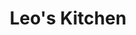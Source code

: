 ---
layout: place
title: "Leo's Kitchen"
permalink: /california/chula-vista/leo-s-kitchen.html
stateAbbr: CA
stateName: California
cityName: Chula Vista
place_id: ChIJ-SVZitlP2YARgyq7F9T0ims
photos:
  - name: >-
      places/ChIJ-SVZitlP2YARgyq7F9T0ims/photos/AeeoHcJNrSWmPaq-EYLGvF0eXnLVy7li8a-QyldAQjTLsd2XuEtgB-r6FylKd2rV0e-m1L9UP3l_uxwdStGY3UlkyBhckrSbu_NRl8J_xjZUXIrH_qVjtCtByxoH_VT5BRPxybutPLBUVLvjDv7SOk0EAPcR2Gu0zj3x0Wq0G_9rNQQQCsqn48sPjXniDhFmzq8XymlYnc2crcHY5kLMd-mwQDWHWdMFZKGGZkHOUwoVul8hBI8rBnrBVoufc9n0A7Cu1-cJmSkMcS0By5Kn0DMEpssZ5UCTgrb-1_16bhzvSCqlCg
    widthPx: 828
    heightPx: 1258
    authorAttributions:
      - displayName: Leo's Kitchen
        uri: https://maps.google.com/maps/contrib/104906206135305644657
        photoUri: >-
          https://lh3.googleusercontent.com/a-/ALV-UjWQ4Bs-mSNpbLz7mqF_w_LJixG-MybxhdZj5fcXg2aZgGvT4AY=s100-p-k-no-mo
    flagContentUri: >-
      https://www.google.com/local/imagery/report/?cb_client=maps_api_places.places_api&image_key=!1e10!2sAF1QipMmeE5oRZlPqkEj934_1xZyIQGlJXvz-sRB15bm&hl=en-US
    googleMapsUri: >-
      https://www.google.com/maps/place//data=!3m4!1e2!3m2!1sAF1QipMmeE5oRZlPqkEj934_1xZyIQGlJXvz-sRB15bm!2e10!4m2!3m1!1s0x80d94fd98a5925f9:0x6b8af4d417bb2a83
  - name: >-
      places/ChIJ-SVZitlP2YARgyq7F9T0ims/photos/AeeoHcKXFfS5nGyqwKW39jlV000UOlCTQA9Qlwg6jLbyHwY9lTnXJ3WRh0ADL8-8PswNEZ_XQUBpG-HyJLi-GL1Ic4khVD9hioxNAVTLq1xfKJ86b7wAziZXm3pOHxXcefhG3lZcl5hkai37CGLCEigL64GY-5FFsY9yyqtoOuVKf8x2lAmisNuFIiqkk2-DGps3Xg-wb4aZyHQsfxXA3Je0HOnAS-_bi7X9oQfKLk2iK63cdzS8TWIjR1-1QFv-vj4x7KZFSl2NJXM6Gmndp3pNfeaN1DkUNevqUWt6zK079OSDBw
    widthPx: 750
    heightPx: 562
    authorAttributions:
      - displayName: Leo's Kitchen
        uri: https://maps.google.com/maps/contrib/104906206135305644657
        photoUri: >-
          https://lh3.googleusercontent.com/a-/ALV-UjWQ4Bs-mSNpbLz7mqF_w_LJixG-MybxhdZj5fcXg2aZgGvT4AY=s100-p-k-no-mo
    flagContentUri: >-
      https://www.google.com/local/imagery/report/?cb_client=maps_api_places.places_api&image_key=!1e10!2sAF1QipOKhpbayhswhYP2W4wC5ZWS7DbsusOHUy8b6JSu&hl=en-US
    googleMapsUri: >-
      https://www.google.com/maps/place//data=!3m4!1e2!3m2!1sAF1QipOKhpbayhswhYP2W4wC5ZWS7DbsusOHUy8b6JSu!2e10!4m2!3m1!1s0x80d94fd98a5925f9:0x6b8af4d417bb2a83
  - name: >-
      places/ChIJ-SVZitlP2YARgyq7F9T0ims/photos/AeeoHcIS75jGf2wqXt6Xdyk_-G-NA8uUPIaG5_W-0CLpGUaaeBbjGZg8g4NtyPpUxfPgAfI75kTcvstye2ITb34vEVTtDY0bfHUH9ba-FR93yT6pPOxKy1TxO34PB4bEB3v2tKqF7uPhY69qHLXO7YUE23sZGjI49uQqd9x_QDXyD1LpkIUYpRgbbDmTuXPLyg-TI2uYaqDteN292lG1Xg0JGlXIkYLTvUvNxjf98KaALUvpu8vpWyp697NX4L5KGlLu66WtSSEdCrk_y3gcYOPrYvWzmQv4PtwPskkC3EHc-EVZXw
    widthPx: 1290
    heightPx: 1354
    authorAttributions:
      - displayName: Leo's Kitchen
        uri: https://maps.google.com/maps/contrib/104906206135305644657
        photoUri: >-
          https://lh3.googleusercontent.com/a-/ALV-UjWQ4Bs-mSNpbLz7mqF_w_LJixG-MybxhdZj5fcXg2aZgGvT4AY=s100-p-k-no-mo
    flagContentUri: >-
      https://www.google.com/local/imagery/report/?cb_client=maps_api_places.places_api&image_key=!1e10!2sAF1QipNv-nFv7M2FDW4-1NS1V5hi73hsy8xYhwY_49zk&hl=en-US
    googleMapsUri: >-
      https://www.google.com/maps/place//data=!3m4!1e2!3m2!1sAF1QipNv-nFv7M2FDW4-1NS1V5hi73hsy8xYhwY_49zk!2e10!4m2!3m1!1s0x80d94fd98a5925f9:0x6b8af4d417bb2a83
  - name: >-
      places/ChIJ-SVZitlP2YARgyq7F9T0ims/photos/AeeoHcIq7unuSiYaSBGDRxGjq4KEh-YxtblIjA4RhlZLhCu9wM1kaZQAAVQgaPaZ-2sL7W8jU7-okmW2QUrRdV-5QimT4FPhVgPRB89MNQfNb5_IapYcJcozdW7_m6ZjyNqPxTuyyPYMH9BmLULOXKuHKQKuaUiP6vMUbdmV3Afy6lY8kxqKQ1CwgqGglT5eyrg78KDC9ymrT2Ll7BBXJGGU7ZBhh2gIxIfdqkOpctM3J08MPb6mgYyk5JP8BcgUKQDQU2IHjF_O1Z97ar_7jjcABHiBUkCmSHDTMnXah6bBttcTHg
    widthPx: 1290
    heightPx: 1494
    authorAttributions:
      - displayName: Leo's Kitchen
        uri: https://maps.google.com/maps/contrib/104906206135305644657
        photoUri: >-
          https://lh3.googleusercontent.com/a-/ALV-UjWQ4Bs-mSNpbLz7mqF_w_LJixG-MybxhdZj5fcXg2aZgGvT4AY=s100-p-k-no-mo
    flagContentUri: >-
      https://www.google.com/local/imagery/report/?cb_client=maps_api_places.places_api&image_key=!1e10!2sAF1QipMHt0T3_VKXdzpeIpWCqOwDubQoqbgip9fwWh2_&hl=en-US
    googleMapsUri: >-
      https://www.google.com/maps/place//data=!3m4!1e2!3m2!1sAF1QipMHt0T3_VKXdzpeIpWCqOwDubQoqbgip9fwWh2_!2e10!4m2!3m1!1s0x80d94fd98a5925f9:0x6b8af4d417bb2a83
  - name: >-
      places/ChIJ-SVZitlP2YARgyq7F9T0ims/photos/AeeoHcJoYi8p8XaC8vESqU31UV85YGVXCwmjqCBtaSZfVpxSKuDXzUCe23Oy4lXv5UJAH5Zi-VJ85LqscXXfAOWWASwxfUjZIFqCjMmD9r5mkVmGPkzEJtVEaifdoDuWXdc3JtcfqEvPwRCcIrvhnWdkh_Xe_fIGu-RfBSYKZWpEmTvJOV_XZqEZUUEK6ftfWrvzxptnRBmPWoOAAk7skBiy_M8iA1j9xr5bsW2GEl8laJuz1dN6vJQ91SdPHAHlFx0UNppQ8g9x67v2CnpSVXDwRkS0sCRxsIKjMTNAwsG7TMItYCntXc2aBKQiCF2kbA87V8G0F162rr12_YkA6BWwKjxL_Dj3ZCJY-SaS2ZUCjblQZsZQEsTbdpw-sEgP1UqD3il6LS1Sr0pkuTdxtUTHXSPtL3f2DPdS0ipbP3vedb_lWKLi
    widthPx: 2252
    heightPx: 4000
    authorAttributions:
      - displayName: SP
        uri: https://maps.google.com/maps/contrib/111450623191726495813
        photoUri: >-
          https://lh3.googleusercontent.com/a/ACg8ocIpiZutBgy9j2D07JEYIHL7zgmpSu8MgMQTWaue2cYbrw1F5gk0=s100-p-k-no-mo
    flagContentUri: >-
      https://www.google.com/local/imagery/report/?cb_client=maps_api_places.places_api&image_key=!1e10!2sCIHM0ogKEICAgICXvpqdoQE&hl=en-US
    googleMapsUri: >-
      https://www.google.com/maps/place//data=!3m4!1e2!3m2!1sCIHM0ogKEICAgICXvpqdoQE!2e10!4m2!3m1!1s0x80d94fd98a5925f9:0x6b8af4d417bb2a83
  - name: >-
      places/ChIJ-SVZitlP2YARgyq7F9T0ims/photos/AeeoHcLWfYbDpLX-prs8o28o0tzmsRe4dZY9LR8rgY0yJhUqaZGytLgxOdPQJUG-MJ_z2X93LyzBllTrJi2yCLlYnzCi0v7mVYwMwL7bT8YAgDQPR1AS5WW7bpHBwVFPM3HR_qMNvEQerQoCbUuqeafrNFmTSxPTQkrVNkWQYz8deCInWtN2GdhnSqBOkTepFp_KBmgBIMy85DY_67MSdEjZFM8L-JP-Tetykq1TTXkfdclgyBPV9ov5AelLQsF02k-Vuu5-0PQypGjWKtQxLdxcd_e_fv6Qra8gXU2zfEa34KNK9w
    widthPx: 3024
    heightPx: 4032
    authorAttributions:
      - displayName: Leo's Kitchen
        uri: https://maps.google.com/maps/contrib/104906206135305644657
        photoUri: >-
          https://lh3.googleusercontent.com/a-/ALV-UjWQ4Bs-mSNpbLz7mqF_w_LJixG-MybxhdZj5fcXg2aZgGvT4AY=s100-p-k-no-mo
    flagContentUri: >-
      https://www.google.com/local/imagery/report/?cb_client=maps_api_places.places_api&image_key=!1e10!2sAF1QipP3PhbQWoZyulZg4GMEVKmRCNnB48H4BBqlDLla&hl=en-US
    googleMapsUri: >-
      https://www.google.com/maps/place//data=!3m4!1e2!3m2!1sAF1QipP3PhbQWoZyulZg4GMEVKmRCNnB48H4BBqlDLla!2e10!4m2!3m1!1s0x80d94fd98a5925f9:0x6b8af4d417bb2a83
  - name: >-
      places/ChIJ-SVZitlP2YARgyq7F9T0ims/photos/AeeoHcLK7-11AGjTqmaSszCm5dIGgGnIsyYeyLuWZEfLKxtmm4mdUHt3md9QME49lAYcHR1sjevyjbPZl-qqWsffIu5yGxb0EiBfu2Oba2WRCyDkc2xKUyGJ4fAhEFv1jn_-_udM7ZCpbvI-Jq6O6Hk4sXvCvsshHe4fzeTL9JbXSIgfVi49sAZYSQAnpbBIr8JUHkG22wiWpkMpFFlH6W4GJQga7UwOADw91_lrMQfRq9k2iUDFIlwlzGsfjWO8pbDePOuELVzBmpDdtQNKLsPeDgJbvEj2fWZRDr4Cyp1ImNubZYZyA2P_tr0_T32KmPx6J03RF0An75QcNyoV4KfrUeUJA-e3mP-tadh7m-zJIdlW9mS6dDB7BiGPQm6pfwMyLsUz_eIHGWOOQ5J18_aUYjdw6waxs17sscP3oENjsS0
    widthPx: 4080
    heightPx: 3072
    authorAttributions:
      - displayName: Luke Gulbrand
        uri: https://maps.google.com/maps/contrib/102723766281222043096
        photoUri: >-
          https://lh3.googleusercontent.com/a-/ALV-UjU3rKmAu-Kq-OwP-zNYm_HbZfcype8cQKsUEW2kaQuaD8KdlDKW=s100-p-k-no-mo
    flagContentUri: >-
      https://www.google.com/local/imagery/report/?cb_client=maps_api_places.places_api&image_key=!1e10!2sCIHM0ogKEICAgICmn9z4HA&hl=en-US
    googleMapsUri: >-
      https://www.google.com/maps/place//data=!3m4!1e2!3m2!1sCIHM0ogKEICAgICmn9z4HA!2e10!4m2!3m1!1s0x80d94fd98a5925f9:0x6b8af4d417bb2a83
  - name: >-
      places/ChIJ-SVZitlP2YARgyq7F9T0ims/photos/AeeoHcLwQwUMezhG3zmuuxzJRg4awo5QSErtsRcDUd_VpENSPft32i3YWnN0RRpY2kKtdKO8vUUXjlriSq4jgNL3euqTTWLN-8U68tvr5xrbUvm7r_n_BUW7Eun8uRmF28XQsDIs6HbF9rPhtaGi-mqTzoOv-N_1-xGYlFKSsZtFRCF5Qs06EiB1_qcNSg3cFdvZ4xsCw0Q-d4G5Y9uu6qynHGnQ_9n9fJn4EpUubnfonlA-DC7NB3wgGmM8QsumaWDD5KBYNe1LmrK00UVigBDoiNjjZpcUbVrQOM6ObizqQK0GbvM0HrKp0XS_PPeY-7t9KZ3mDfpiaMCHDjBUiSPjeGMPaKXmfIwZlV89_ldGYqNImpHGP9jfpVEYy0kl-5nT3amMSdmPSGFFVr16eKBLyLh3pgCpo31gn1s-kQPyBJeQg-aT
    widthPx: 4032
    heightPx: 3024
    authorAttributions:
      - displayName: Georgina Salazar
        uri: https://maps.google.com/maps/contrib/116810588863901166870
        photoUri: >-
          https://lh3.googleusercontent.com/a-/ALV-UjV2nVLkANxeXkE68E9arX3dcFZVt29QStNF0LVixb_CmW03OHwqHg=s100-p-k-no-mo
    flagContentUri: >-
      https://www.google.com/local/imagery/report/?cb_client=maps_api_places.places_api&image_key=!1e10!2sCIHM0ogKEICAgICOwO6OqwE&hl=en-US
    googleMapsUri: >-
      https://www.google.com/maps/place//data=!3m4!1e2!3m2!1sCIHM0ogKEICAgICOwO6OqwE!2e10!4m2!3m1!1s0x80d94fd98a5925f9:0x6b8af4d417bb2a83
  - name: >-
      places/ChIJ-SVZitlP2YARgyq7F9T0ims/photos/AeeoHcKWzDWZQ8Wkvbz7A6_lK53g6LUSOGwAO9GhPc_VSRYadWAc2i4bGSYlP7hJE_FFNhgfzbsenG_iMK-2ni2ikV8U_IV1543RbkQtboF-GCYD_eXLQjVcOBwdhvSMUsGCCSwKVqoSxowG_Q-LP4LgDPh1QHSiZvug6vAqGQcRKavEOpzo4WxgZ6C576miKqN4wAPEAj8cnJlaoza3HWGch3HgAaWXsw_BWQMmJ_OISpNwKmakUy9cO94Yh9IAoZaDQwPr9qyb40_bmcwd9PQbaZCMfyJQ4Houv8stFmXXwPZASTJen3JY6UjcJiQxNLWBXMaQTdaVZ-PCAgkfhVpMX9HYpOPyIkgLv7U-1kg_841Z5YQqrR7ilCVSBk3D2yTLDzdRZOEaYRF8jUR_YDWJd4iaeyZRLBcrsMMIlBcW4k8PZQ
    widthPx: 3000
    heightPx: 4000
    authorAttributions:
      - displayName: Resa D
        uri: https://maps.google.com/maps/contrib/115112690750343843014
        photoUri: >-
          https://lh3.googleusercontent.com/a-/ALV-UjUAZrXQ3mso1vwSGZ8ldd2nUikO0rWSgvVvmw3KTTtuuf4Ng-075Q=s100-p-k-no-mo
    flagContentUri: >-
      https://www.google.com/local/imagery/report/?cb_client=maps_api_places.places_api&image_key=!1e10!2sCIHM0ogKEICAgIDr5KDYDA&hl=en-US
    googleMapsUri: >-
      https://www.google.com/maps/place//data=!3m4!1e2!3m2!1sCIHM0ogKEICAgIDr5KDYDA!2e10!4m2!3m1!1s0x80d94fd98a5925f9:0x6b8af4d417bb2a83
  - name: >-
      places/ChIJ-SVZitlP2YARgyq7F9T0ims/photos/AeeoHcJZ3cUUxV1OLQ0rgC-KRvY5G5JIbW0c3wocVZnPUxHYVWKpOT8LgIyMdGXZiv5H0dPlk8wcF5YC_cNx-UkMd4yc23ji2CBTPPwGuzkQd6NuYjxTv7HBsev9xrBq5QIOv9JJTMIZbeXKyu7f5s_C2lgnO0ws0Q1YaKiLhzdqZHFGlQtAyU78TR4Lj1VctewvNc6v4VG9gzgwhithVkHrGMcEBdW2O9gzz8-mD9YLx1ymVkWpz0BnYFcn055R0Ssbs6aQmq1OOf5-pvJBauNM4imhb4oyxIMWKdOgYCUAujiE7g0-h6jM9xMBCQOYQymthgXp6z0q33_t9s_a0q_wsWKApkN1nTsMetXa2V60SkuI4Xpwd8x7vj_OcJK04_mWJc8cQwKeBIx3u1wYPF0uE60X0SJU-d_iOmQvV2zOxQ-WbUQ
    widthPx: 3072
    heightPx: 4080
    authorAttributions:
      - displayName: B B
        uri: https://maps.google.com/maps/contrib/101027932539534402996
        photoUri: >-
          https://lh3.googleusercontent.com/a-/ALV-UjVcXYtsyOpfTiz5F-O9Zk126cF5qy6NIjJhJrbkT2bQoDRjgZI=s100-p-k-no-mo
    flagContentUri: >-
      https://www.google.com/local/imagery/report/?cb_client=maps_api_places.places_api&image_key=!1e10!2sCIHM0ogKEICAgIC_pOSs2gE&hl=en-US
    googleMapsUri: >-
      https://www.google.com/maps/place//data=!3m4!1e2!3m2!1sCIHM0ogKEICAgIC_pOSs2gE!2e10!4m2!3m1!1s0x80d94fd98a5925f9:0x6b8af4d417bb2a83
address: 1392 E Palomar St Suite 402, Chula Vista, CA 91913, USA
street: 1392 E Palomar St Suite 402
city: Chula Vista
state: CA
zip: '91913'
country: USA
neighborhood: Otay Ranch Village 1
latitude: '32.623301'
longitude: '-116.997705'
accessibility_options:
  wheelchairAccessibleParking: true
  wheelchairAccessibleEntrance: true
  wheelchairAccessibleRestroom: true
  wheelchairAccessibleSeating: true
business_status: OPERATIONAL
name: Leo's Kitchen
google_maps_links:
  directionsUri: >-
    https://www.google.com/maps/dir//''/data=!4m7!4m6!1m1!4e2!1m2!1m1!1s0x80d94fd98a5925f9:0x6b8af4d417bb2a83!3e0
  placeUri: https://maps.google.com/?cid=7749275300612745859
  writeAReviewUri: >-
    https://www.google.com/maps/place//data=!4m3!3m2!1s0x80d94fd98a5925f9:0x6b8af4d417bb2a83!12e1
  reviewsUri: >-
    https://www.google.com/maps/place//data=!4m4!3m3!1s0x80d94fd98a5925f9:0x6b8af4d417bb2a83!9m1!1b1
  photosUri: >-
    https://www.google.com/maps/place//data=!4m3!3m2!1s0x80d94fd98a5925f9:0x6b8af4d417bb2a83!10e5
primary_type: Sushi Restaurant
opening_hours:
  regular: null
  current: null
secondary_opening_hours:
  regular:
    weekdayDescriptions: null
    type: null
  current:
    weekdayDescriptions: null
    type: null
phone: (619) 271-2731
price_level: null
price_range: $10 &ndash; $20
rating: '4.4'
rating_count: 118
website: https://leoskitchen.net/
description: null
reviews: null
parking_options: null
payment_options: null
allow_dogs: null
curbside_pickup: null
delivery: null
dine_in: null
good_for_children: null
good_for_groups: null
good_for_sports: null
live_music: null
menu_for_children: null
outdoor_seating: null
reservable: null
restroom: null
serves_beer: null
serves_breakfast: null
serves_brunch: null
serves_cocktails: null
serves_coffee: null
serves_dinner: null
serves_dessert: null
serves_lunch: null
serves_vegetarian_food: null
serves_wine: null
takeout: null

---